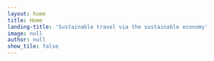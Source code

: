 ```yaml
---
layout: home
title: Home
landing-title: 'Sustainable travel via the sustainable economy'
image: null
author: null
show_tile: false
---
```


